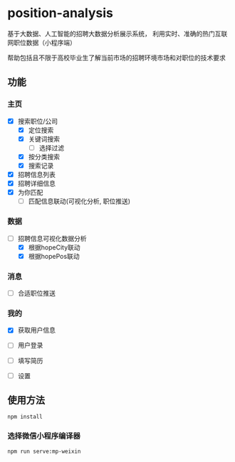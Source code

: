 # position-analysis
基于大数据、人工智能的招聘大数据分析展示系统，
利用实时、准确的热门互联网职位数据（小程序端）

帮助包括且不限于高校毕业生了解当前市场的招聘环境市场和对职位的技术要求

## 功能

### 主页
- [x] 搜索职位/公司
  - [x] 定位搜索
  - [x] 关键词搜索
      - [ ] 选择过滤
  - [x] 按分类搜索
  - [x] 搜索记录
- [x] 招聘信息列表
- [x] 招聘详细信息
- [x] 为你匹配
  - [ ] 匹配信息联动(可视化分析, 职位推送)

### 数据
- [ ] 招聘信息可视化数据分析
	- [x] 根据hopeCity联动
	-  [x] 根据hopePos联动

### 消息
- [ ] 合适职位推送

### 我的
- [x] 获取用户信息
- [ ] 用户登录
- [ ] 填写简历
- [ ] 设置


## 使用方法
```
npm install
```

### 选择微信小程序编译器
```
npm run serve:mp-weixin
```

